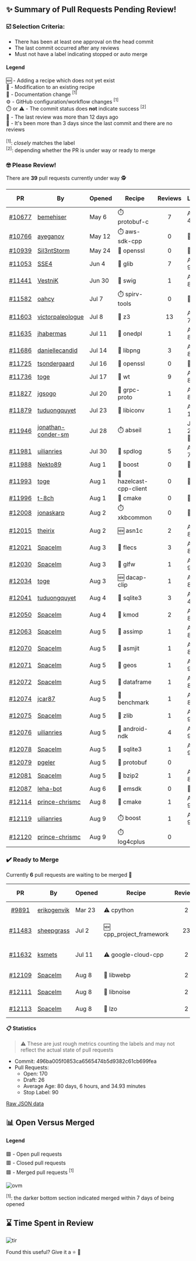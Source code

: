 ## :sparkles: Summary of Pull Requests Pending Review!

### :ballot_box_with_check: Selection Criteria:

- There has been at least one approval on the head commit
- The last commit occurred after any reviews
- Must not have a label indicating stopped or auto merge

#### Legend

:new: - Adding a recipe which does not yet exist<br>
:memo: - Modification to an existing recipe<br>
:green_book: - Documentation change <sup>[1]</sup><br>
:gear: - GitHub configuration/workflow changes <sup>[1]</sup><br>
:stopwatch: or :warning: - The commit status does **not** indicate success <sup>[2]</sup><br>
:bell: - The last review was more than 12 days ago<br>
:eyes: - It's been more than 3 days since the last commit and there are no reviews<br>
<br>
<sup>[1]</sup>: _closely_ matches the label<br>
<sup>[2]</sup>: depending whether the PR is under way or ready to merge

### :nerd_face: Please Review! 

There are **39** pull requests currently under way :detective:

PR | By | Opened | Recipe | Reviews | Last | :stop_sign: Blockers | :star2: Approvers
:---: | --- | --- | --- | :---: | --- | --- | ---
[#10677](https://github.com/conan-io/conan-center-index/pull/10677)|[bemehiser](https://github.com/bemehiser)|May 6|:stopwatch: protobuf-c|7|Aug 4||gegles
[#10766](https://github.com/conan-io/conan-center-index/pull/10766)|[ayeganov](https://github.com/ayeganov)|May 12|:stopwatch: aws-sdk-cpp|0|:eyes:||
[#10939](https://github.com/conan-io/conan-center-index/pull/10939)|[Sil3ntStorm](https://github.com/Sil3ntStorm)|May 24|:memo: openssl|0|:eyes:||
[#11053](https://github.com/conan-io/conan-center-index/pull/11053)|[SSE4](https://github.com/SSE4)|Jun 4|:memo: glib|7|Aug 9||prince-chrismc
[#11441](https://github.com/conan-io/conan-center-index/pull/11441)|[VestniK](https://github.com/VestniK)|Jun 30|:memo: swig|1|Aug 8||prince-chrismc
[#11582](https://github.com/conan-io/conan-center-index/pull/11582)|[oahcy](https://github.com/oahcy)|Jul 7|:stopwatch: spirv-tools|0|:eyes:||
[#11603](https://github.com/conan-io/conan-center-index/pull/11603)|[victorpaleologue](https://github.com/victorpaleologue)|Jul 8|:memo: z3|13|Aug 7||prince-chrismc
[#11635](https://github.com/conan-io/conan-center-index/pull/11635)|[jhabermas](https://github.com/jhabermas)|Jul 11|:memo: onedpl|1|Aug 8||
[#11686](https://github.com/conan-io/conan-center-index/pull/11686)|[daniellecandid](https://github.com/daniellecandid)|Jul 14|:memo: libpng|3|Aug 8||uilianries
[#11725](https://github.com/conan-io/conan-center-index/pull/11725)|[tsondergaard](https://github.com/tsondergaard)|Jul 16|:memo: openssl|0|:eyes:||
[#11736](https://github.com/conan-io/conan-center-index/pull/11736)|[toge](https://github.com/toge)|Jul 17|:memo: wt|9|Aug 8||prince-chrismc
[#11827](https://github.com/conan-io/conan-center-index/pull/11827)|[jgsogo](https://github.com/jgsogo)|Jul 20|:memo: grpc-proto|1|Aug 8||uilianries
[#11879](https://github.com/conan-io/conan-center-index/pull/11879)|[tuduongquyet](https://github.com/tuduongquyet)|Jul 23|:memo: libiconv|1|Aug 1||uilianries
[#11946](https://github.com/conan-io/conan-center-index/pull/11946)|[jonathan-conder-sm](https://github.com/jonathan-conder-sm)|Jul 28|:stopwatch: abseil|1|Jul 28 :bell:||uilianries
[#11981](https://github.com/conan-io/conan-center-index/pull/11981)|[uilianries](https://github.com/uilianries)|Jul 30|:memo: spdlog|5|Aug 7||prince-chrismc
[#11988](https://github.com/conan-io/conan-center-index/pull/11988)|[Nekto89](https://github.com/Nekto89)|Aug 1|:memo: boost|0|:eyes:||
[#11993](https://github.com/conan-io/conan-center-index/pull/11993)|[toge](https://github.com/toge)|Aug 1|:memo: hazelcast-cpp-client|0|:eyes:||
[#11996](https://github.com/conan-io/conan-center-index/pull/11996)|[t-8ch](https://github.com/t-8ch)|Aug 1|:memo: cmake|0|:eyes:||
[#12008](https://github.com/conan-io/conan-center-index/pull/12008)|[jonaskarp](https://github.com/jonaskarp)|Aug 2|:stopwatch: xkbcommon|0|:eyes:||
[#12015](https://github.com/conan-io/conan-center-index/pull/12015)|[theirix](https://github.com/theirix)|Aug 2|:new: asn1c|2|Aug 8||prince-chrismc
[#12021](https://github.com/conan-io/conan-center-index/pull/12021)|[SpaceIm](https://github.com/SpaceIm)|Aug 3|:memo: flecs|3|Aug 8||uilianries
[#12030](https://github.com/conan-io/conan-center-index/pull/12030)|[SpaceIm](https://github.com/SpaceIm)|Aug 3|:memo: glfw|1|Aug 9||uilianries
[#12034](https://github.com/conan-io/conan-center-index/pull/12034)|[toge](https://github.com/toge)|Aug 3|:new: dacap-clip|1|Aug 8||prince-chrismc
[#12041](https://github.com/conan-io/conan-center-index/pull/12041)|[tuduongquyet](https://github.com/tuduongquyet)|Aug 4|:memo: sqlite3|3|Aug 4||prince-chrismc
[#12050](https://github.com/conan-io/conan-center-index/pull/12050)|[SpaceIm](https://github.com/SpaceIm)|Aug 4|:memo: kmod|2|Aug 8||uilianries
[#12063](https://github.com/conan-io/conan-center-index/pull/12063)|[SpaceIm](https://github.com/SpaceIm)|Aug 5|:memo: assimp|1|Aug 8||uilianries
[#12070](https://github.com/conan-io/conan-center-index/pull/12070)|[SpaceIm](https://github.com/SpaceIm)|Aug 5|:memo: asmjit|1|Aug 8||uilianries
[#12071](https://github.com/conan-io/conan-center-index/pull/12071)|[SpaceIm](https://github.com/SpaceIm)|Aug 5|:memo: geos|1|Aug 9||uilianries
[#12072](https://github.com/conan-io/conan-center-index/pull/12072)|[SpaceIm](https://github.com/SpaceIm)|Aug 5|:memo: dataframe|1|Aug 8||uilianries
[#12074](https://github.com/conan-io/conan-center-index/pull/12074)|[jcar87](https://github.com/jcar87)|Aug 5|:memo: benchmark|1|Aug 8||prince-chrismc
[#12075](https://github.com/conan-io/conan-center-index/pull/12075)|[SpaceIm](https://github.com/SpaceIm)|Aug 5|:memo: zlib|1|Aug 9||uilianries
[#12076](https://github.com/conan-io/conan-center-index/pull/12076)|[uilianries](https://github.com/uilianries)|Aug 5|:memo: android-ndk|4|Aug 9||paulocoutinhox
[#12078](https://github.com/conan-io/conan-center-index/pull/12078)|[SpaceIm](https://github.com/SpaceIm)|Aug 5|:memo: sqlite3|1|Aug 9||uilianries
[#12079](https://github.com/conan-io/conan-center-index/pull/12079)|[pgeler](https://github.com/pgeler)|Aug 5|:memo: protobuf|0|||
[#12081](https://github.com/conan-io/conan-center-index/pull/12081)|[SpaceIm](https://github.com/SpaceIm)|Aug 5|:memo: bzip2|1|Aug 8||uilianries
[#12087](https://github.com/conan-io/conan-center-index/pull/12087)|[leha-bot](https://github.com/leha-bot)|Aug 6|:memo: emsdk|0|:eyes:||
[#12114](https://github.com/conan-io/conan-center-index/pull/12114)|[prince-chrismc](https://github.com/prince-chrismc)|Aug 8|:memo: cmake|1|Aug 9||
[#12119](https://github.com/conan-io/conan-center-index/pull/12119)|[uilianries](https://github.com/uilianries)|Aug 9|:stopwatch: boost|1|Aug 9||jgsogo
[#12120](https://github.com/conan-io/conan-center-index/pull/12120)|[prince-chrismc](https://github.com/prince-chrismc)|Aug 9|:stopwatch: log4cplus|0|||


### :heavy_check_mark: Ready to Merge 

Currently **6** pull requests are waiting to be merged :tada:


PR | By | Opened | Recipe | Reviews | :star2: Approvers
:---: | --- | --- | --- | :---: | ---
[#9891](https://github.com/conan-io/conan-center-index/pull/9891)|[erikogenvik](https://github.com/erikogenvik)|Mar 23|:warning: cpython|2|Croydon, uilianries
[#11483](https://github.com/conan-io/conan-center-index/pull/11483)|[sheepgrass](https://github.com/sheepgrass)|Jul 2|:new: cpp_project_framework|23|uilianries, prince-chrismc
[#11632](https://github.com/conan-io/conan-center-index/pull/11632)|[ksmets](https://github.com/ksmets)|Jul 11|:warning: google-cloud-cpp|2|prince-chrismc, danimtb
[#12109](https://github.com/conan-io/conan-center-index/pull/12109)|[SpaceIm](https://github.com/SpaceIm)|Aug 8|:memo: libwebp|2|uilianries, jgsogo
[#12111](https://github.com/conan-io/conan-center-index/pull/12111)|[SpaceIm](https://github.com/SpaceIm)|Aug 8|:memo: libnoise|2|uilianries, jgsogo
[#12113](https://github.com/conan-io/conan-center-index/pull/12113)|[SpaceIm](https://github.com/SpaceIm)|Aug 8|:memo: lzo|2|uilianries, jgsogo


#### :clipboard: Statistics

> :warning: These are just rough metrics counting the labels and may not reflect the actual state of pull requests

- Commit: 496ba005f0853ca6565474b5d9382c61cb699fea
- Pull Requests:
	- Open: 170
	- Draft: 26
	- Average Age: 80 days, 6 hours, and 34.93 minutes
	- Stop Label: 90
	
		
[Raw JSON data](https://raw.githubusercontent.com/prince-chrismc/conan-center-index-pending-review/raw-data/pending-review.json)

## :bar_chart: Open Versus Merged

#### Legend

:green_square: - Open pull requests<br>
:red_square: - Closed pull requests<br>
:purple_square: - Merged pull requests <sup>[1]</sup><br>

![ovm](https://github.com/prince-chrismc/conan-center-index-pending-review/blob/raw-data/open-versus-merged.gif?raw=true)

<sup>[1]</sup>: the darker bottom section indicated merged within 7 days of being opened

## :hourglass: Time Spent in Review

![tir](https://github.com/prince-chrismc/conan-center-index-pending-review/blob/raw-data/time-in-review.png?raw=true)

Found this useful? Give it a :star: :pray:
